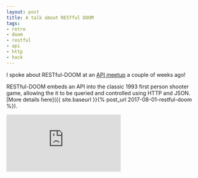 ```yaml
---
layout: post
title: A talk about RESTful DOOM
tags:
- retro
- doom
- restful
- api
- http
- hack
---
```


I spoke about RESTful-DOOM at an [API meetup](https://www.meetup.com/apidiscovery) a couple of weeks ago!  

RESTful-DOOM embeds an API into the classic 1993 first person shooter game, allowing the it to be queried and controlled using HTTP and JSON. [More details here]({{ site.baseurl }}{% post_url 2017-08-01-restful-doom %}).

<div class='embed-container'><iframe src="http://www.youtube.com/embed/4i5cVsGxCg8?rel=0" frameborder="0" allowfullscreen></iframe>
</div>